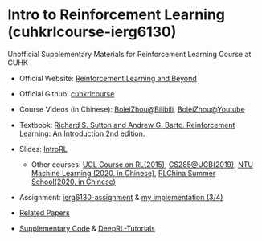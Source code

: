 # Intro to Reinforcement Learning (cuhkrlcourse-ierg6130)
Unofficial Supplementary Materials for Reinforcement Learning Course at CUHK

- Official Website: [Reinforcement Learning and Beyond](https://cuhkrlcourse.github.io/)

- Official Github: [cuhkrlcourse](https://github.com/cuhkrlcourse)

- Course Videos (in Chinese): [BoleiZhou@Bilibili](https://space.bilibili.com/511221970), [BoleiZhou@Youtube](https://www.youtube.com/channel/UCvabDuy3R3I4fHAMiGxJigQ)

- Textbook: [Richard S. Sutton and Andrew G. Barto. Reinforcement Learning: An Introduction 2nd edition.](http://incompleteideas.net/book/RLbook2020.pdf)

- Slides: [IntroRL](https://github.com/zhoubolei/introRL)
  
  - Other courses: [UCL Course on RL(2015)](https://www.davidsilver.uk/teaching/), [CS285@UCB(2019)](http://rail.eecs.berkeley.edu/deeprlcourse/), [NTU Machine Learning (2020, in Chinese)](http://speech.ee.ntu.edu.tw/~tlkagk/courses_ML20.html), [RLChina Summer School(2020, in Chinese)](https://rlchina.org/)
  
- Assignment: [ierg6130-assignment](https://github.com/cuhkrlcourse/ierg6130-assignment) & [my implementation (3/4)](https://github.com/Aguin/cuhkrlcourse-ierg6130/tree/master/assignment)

- [Related Papers](https://github.com/Aguin/cuhkrlcourse-ierg6130/tree/master/papers)

- [Supplementary Code](https://github.com/Aguin/cuhkrlcourse-ierg6130/tree/master/code) & [DeepRL-Tutorials](https://github.com/qfettes/DeepRL-Tutorials)

